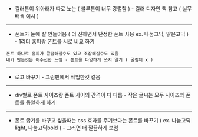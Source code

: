 - 컬러톤이 위아래가 따로 노는 ( 블루톤이 너무 강렬함 ) - 컬러 디자인 책 참고 ( 실무 배색 예시 )   
---
- 폰트가 눈에 잘 안들어옴 ( 더 진하면서 단정한 폰트 사용  ex. 나눔고딕, 맑은고딕 ) - 1리터 홈피랑 폰트를 서로 비교 하기   
```
폰트 하나로 홈피가 깔끔해질수도 있고 조잡해질수도 있음   
내가 만든것은 어수선한 느낌 - 폰트를 다양하게 쓰지 말기 ( 굴림체 x )   
```
---
- 로고 바꾸기 - 그림판에서 작업한것 같음   
---
- div별로 폰트 사이즈랑 폰트 사이의 간격이 다 다름 - 작은 글씨는 모두 사이즈와 폰트를 동일하게 하기   
---
- 폰트 굵기를 바꾸고 싶을때는 css 효과를 주기보다는 폰트를 바꾸기 ( ex. 나눔고딕light, 나눔고딕bold ) - 그러면 더 깔끔하게 보임   
